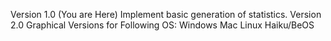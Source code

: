 Version 1.0 (You are Here)
    Implement basic generation of statistics.
Version 2.0 
    Graphical Versions for Following OS:
        Windows
        Mac
        Linux
        Haiku/BeOS